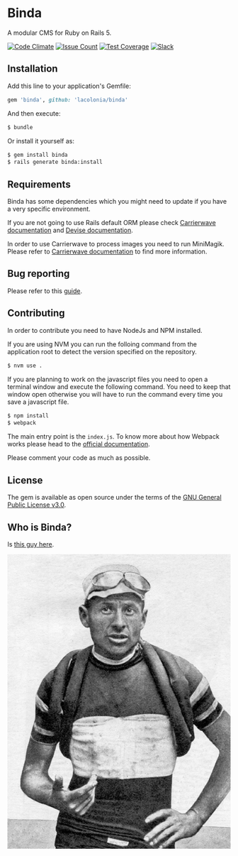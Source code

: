 # Binda
A modular CMS for Ruby on Rails 5.

[![Code Climate](https://codeclimate.com/github/lacolonia/binda/badges/gpa.svg)](https://codeclimate.com/github/lacolonia/binda)
[![Issue Count](https://codeclimate.com/github/lacolonia/binda/badges/issue_count.svg)](https://codeclimate.com/github/lacolonia/binda)
[![Test Coverage](https://codeclimate.com/github/lacolonia/binda/badges/coverage.svg)](https://codeclimate.com/github/lacolonia/binda/coverage)
[![Slack](https://binda.herokuapp.com/badge.svg)](https://binda.herokuapp.com)

## Installation
Add this line to your application's Gemfile:

```ruby
gem 'binda', github: 'lacolonia/binda'
```

And then execute:
```bash
$ bundle
```

Or install it yourself as:
```bash
$ gem install binda
$ rails generate binda:install
```

## Requirements
Binda has some dependencies which you might need to update if you have a very specific environment.

If you are not going to use Rails default ORM please check [Carrierwave documentation](https://github.com/carrierwaveuploader/carrierwave#datamapper-mongoid-sequel) and [Devise documentation](https://github.com/plataformatec/devise#other-orms).

In order to use Carrierwave to process images you need to run MiniMagik. Please refer to [Carrierwave documentation](https://github.com/carrierwaveuploader/carrierwave#using-minimagick) to find more information.

## Bug reporting
Please refer to this [guide](http://yourbugreportneedsmore.info).

## Contributing
In order to contribute you need to have NodeJs and NPM installed.

If you are using NVM you can run the folloing command from the application root to detect the version specified on the repository.

```bash
$ nvm use .
```

If you are planning to work on the javascript files you need to open a terminal window and execute the following command. You need to keep that window open otherwise you will have to run the command every time you save a javascript file.

```bash
$ npm install
$ webpack
```

The main entry point is the `index.js`. To know more about how Webpack works please head to the [official documentation](https://webpack.js.org/).

Please comment your code as much as possible.

## License
The gem is available as open source under the terms of the [GNU General Public License v3.0](https://github.com/a-barbieri/binda/blob/master/LICENSE).

## Who is Binda?
Is [this guy here](https://en.wikipedia.org/wiki/Alfredo_Binda).

![Alfredo Binda 1927](./Alfredo_Binda_1927.jpg)
